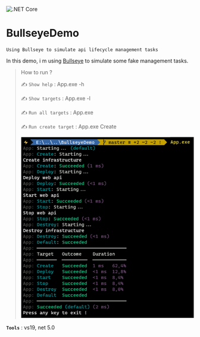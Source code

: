 ![.NET Core](https://github.com/aimenux/BullseyeDemo/workflows/.NET%205/badge.svg)
# BullseyeDemo
```
Using Bullseye to simulate api lifecycle management tasks
```

In this demo, i m using [Bullseye](https://github.com/adamralph/bullseye/) to simulate some fake management tasks.

> How to run ?
>
> :writing_hand: `Show help` : App.exe -h
>
> :writing_hand: `Show targets` : App.exe -l
>
> :writing_hand: `Run all targets` : App.exe
>
> :writing_hand: `Run create target` : App.exe Create
>
> ![DefaultTargetScreen](Screenshots/DefaultTargetScreen.png)
>

**`Tools`** : vs19, net 5.0
